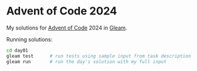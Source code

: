 # Advent of Code 2024

My solutions for [Advent of Code](https://adventofcode.com) 2024 in [Gleam](https://gleam.run).

Running solutions:
```bash
cd day01
gleam test      # run tests using sample input from task description
gleam run       # run the day's solution with my full input
```
